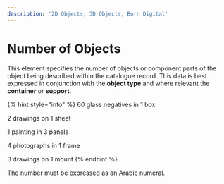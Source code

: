 ```yaml
---
description: '2D Objects, 3D Objects, Born Digital'
---
```


# Number of Objects

This element specifies the number of objects or component parts of the object being described within the catalogue record. This data is best expressed in conjunction with the **object type** and where relevant the **container** or **support**.

{% hint style="info" %}
60 glass negatives in 1 box 

2 drawings on 1 sheet 

1 painting in 3 panels 

4 photographs in 1 frame 

3 drawings on 1 mount
{% endhint %}

The number must be expressed as an Arabic numeral.

